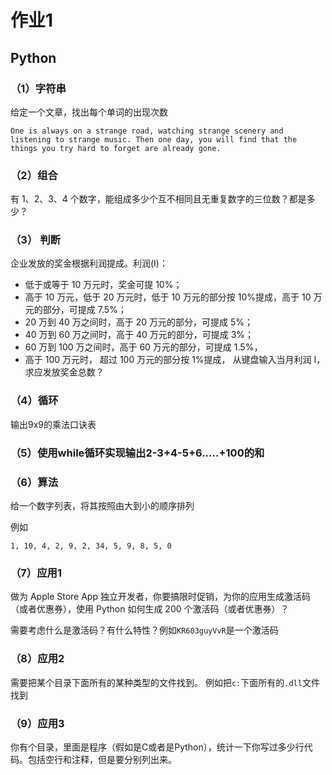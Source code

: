 # 作业1


## Python

###  （1）字符串
给定一个文章，找出每个单词的出现次数

```
One is always on a strange road, watching strange scenery and listening to strange music. Then one day, you will find that the things you try hard to forget are already gone. 
```

### （2）组合
有 1、2、3、4 个数字，能组成多少个互不相同且无重复数字的三位数？都是多少？


### （3） 判断
企业发放的奖金根据利润提成。利润(I)： 
* 低于或等于 10 万元时，奖金可提 10%； 
* 高于 10 万元，低于 20 万元时，低于 10 万元的部分按 10%提成，高于 10 万元的部分，可提成 7.5%； 
* 20 万到 40 万之间时，高于 20 万元的部分，可提成 5%； 
* 40 万到 60 万之间时，高于 40 万元的部分，可提成 3%； 
* 60 万到 100 万之间时，高于 60 万元的部分，可提成 1.5%， 
* 高于 100 万元时， 超过 100 万元的部分按 1%提成， 
从键盘输入当月利润 I，求应发放奖金总数？


### （4）循环
输出9x9的乘法口诀表


### （5）使用while循环实现输出2-3+4-5+6.....+100的和


### （6）算法
给一个数字列表，将其按照由大到小的顺序排列

例如
```
1, 10, 4, 2, 9, 2, 34, 5, 9, 8, 5, 0
```

### （7）应用1
做为 Apple Store App 独立开发者，你要搞限时促销，为你的应用生成激活码（或者优惠券），使用 Python 如何生成 200 个激活码（或者优惠券）？

需要考虑什么是激活码？有什么特性？例如`KR603guyVvR`是一个激活码

### （8）应用2
需要把某个目录下面所有的某种类型的文件找到。
例如把`c:`下面所有的`.dll`文件找到

### （9）应用3
你有个目录，里面是程序（假如是C或者是Python），统计一下你写过多少行代码。包括空行和注释，但是要分别列出来。


